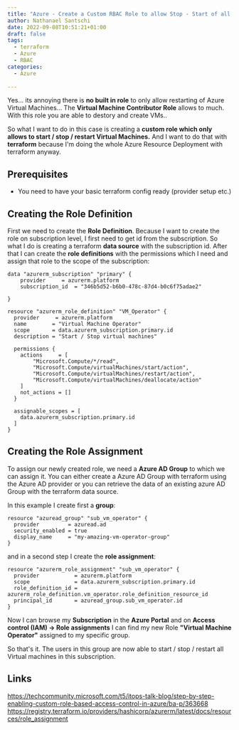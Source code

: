```yaml
---
title: "Azure - Create a Custom RBAC Role to allow Stop - Start of all Azure Virtual Machines in a Subscription with Terraform"
author: Nathanael Santschi
date: 2022-09-08T10:51:21+01:00
draft: false
tags:
  - terraform
  - Azure
  - RBAC
categories:
  - Azure
  
---
```


Yes... its annoying there is **no built in role** to only allow restarting of Azure Virtual Machines...
The **Virtual Machine Contributor Role** allows to much. With this role you are able to destory and create VMs..

So what I want to do in this case is creating a **custom role which only allows to start / stop / restart Virtual Machines.** 
And I want to do that with **terraform** because I'm doing the whole Azure Resource Deployment with terraform anyway. 

## Prerequisites
- You need to have your basic terraform config ready (provider setup etc.)


## Creating the Role Definition
First we need to create the **Role Definition**. Because I want to create the role on subscription level, I first need to get id from the subscription. 
So what I do is creating a terraform **data source** with the subscription id.
After that I can create the **role definitions** with the permissions which I need and assign that role to the scope of the subscription: 


````
data "azurerm_subscription" "primary" {
    provider     = azurerm.platform
    subscription_id  = "346b5d52-b6b0-478c-87d4-b0c6f75adae2"

}

resource "azurerm_role_definition" "VM_Operator" {
  provider     = azurerm.platform
  name        = "Virtual Machine Operator"
  scope       = data.azurerm_subscription.primary.id
  description = "Start / Stop virtual machines"

  permissions {
    actions     = [
        "Microsoft.Compute/*/read",
        "Microsoft.Compute/virtualMachines/start/action",
        "Microsoft.Compute/virtualMachines/restart/action",
        "Microsoft.Compute/virtualMachines/deallocate/action"
    ]
    not_actions = []
  }

  assignable_scopes = [
    data.azurerm_subscription.primary.id
  ]
}
````


## Creating the Role Assignment
To assign our newly created role, we need a **Azure AD Group** to which we can assign it. 
You can either create a Azure AD Group with terraform using the Azure AD provider or you can retrieve the data of an existing azure AD Group with the terraform data source. 

In this example I create first a **group**: 

```
resource "azuread_group" "sub_vm_operator" {
  provider         = azuread.ad
  security_enabled = true
  display_name     = "my-amazing-vm-operator-group"
}
```

and in a second step I create the **role assignment**:

```
resource "azurerm_role_assignment" "sub_vm_operator" {
  provider           = azurerm.platform
  scope              = data.azurerm_subscription.primary.id
  role_definition_id = azurerm_role_definition.vm_operator.role_definition_resource_id
  principal_id       = azuread_group.sub_vm_operator.id
}
```

Now I can browse my **Subscription** in the **Azure Portal** and on **Access control (IAM) -> Role assignments** I can find my new Role **"Virtual Machine Operator"** assigned to my specific group. 


So that's it. The users in this group are now able to start / stop / restart all Virtual machines in this subscription. 

## Links
https://techcommunity.microsoft.com/t5/itops-talk-blog/step-by-step-enabling-custom-role-based-access-control-in-azure/ba-p/363668
https://registry.terraform.io/providers/hashicorp/azurerm/latest/docs/resources/role_assignment
